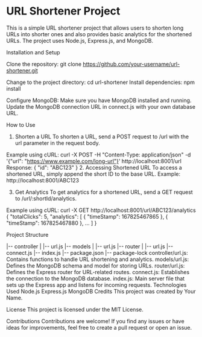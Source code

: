 # URL Shortener Project

This is a simple URL shortener project that allows users to shorten long URLs into shorter ones and also provides basic analytics for the shortened URLs. The project uses 
Node.js, Express.js, and MongoDB.

Installation and Setup

Clone the repository: 
git clone https://github.com/your-username/url-shortener.git

Change to the project directory:
cd url-shortener
Install dependencies:
npm install 

Configure MongoDB:
Make sure you have MongoDB installed and running.
Update the MongoDB connection URL in connect.js with your own database URL.

How to Use
1. Shorten a URL
To shorten a URL, send a POST request to /url with the url parameter in the request body.

Example using cURL:
curl -X POST -H "Content-Type: application/json" -d '{"url": "https://www.example.com/long-url"}' http://localhost:8001/url
Response:
{
  "id": "ABC123"
}
2. Accessing Shortened URL
To access a shortened URL, simply append the short ID to the base URL.
Example:
http://localhost:8001/ABC123

3. Get Analytics
To get analytics for a shortened URL, send a GET request to /url/:shortId/analytics.

Example using cURL:
curl -X GET http://localhost:8001/url/ABC123/analytics
{
  "totalClicks": 5,
  "analytics": [
    {
      "timeStamp": 167825467865
    },
    {
      "timeStamp": 167825467880
    },
    ...
  ]
}

Project Structure

|-- controller
|   |-- url.js
|-- models
|   |-- url.js
|-- router
|   |-- url.js
|-- connect.js
|-- index.js
|-- package.json
|-- package-lock
controller/url.js: Contains functions to handle URL shortening and analytics.
models/url.js: Defines the MongoDB schema and model for storing URLs.
router/url.js: Defines the Express router for URL-related routes.
connect.js: Establishes the connection to the MongoDB database.
index.js: Main server file that sets up the Express app and listens for incoming requests.
Technologies Used
Node.js
Express.js
MongoDB
Credits
This project was created by Your Name.

License
This project is licensed under the MIT License.

Contributions
Contributions are welcome! If you find any issues or have ideas for improvements, feel free to create a pull request or open an issue.
